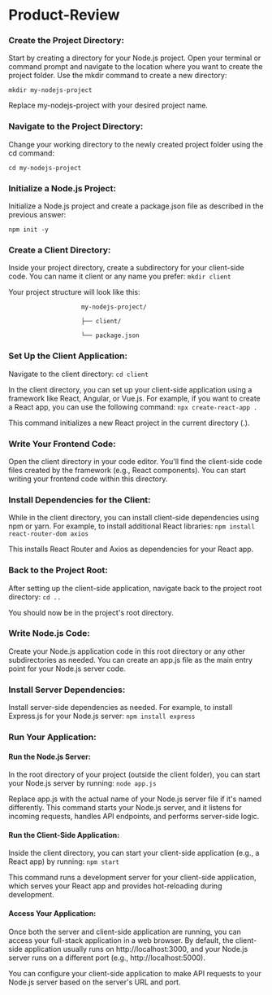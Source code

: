 # Product-Review

### Create the Project Directory:
Start by creating a directory for your Node.js project. Open your terminal or command prompt and navigate to the location where you want to create the project folder. Use the mkdir command to create a new directory: 

`mkdir my-nodejs-project`

Replace my-nodejs-project with your desired project name.

### Navigate to the Project Directory:
Change your working directory to the newly created project folder using the cd command: 

`cd my-nodejs-project`

### Initialize a Node.js Project:
Initialize a Node.js project and create a package.json file as described in the previous answer: 

`npm init -y`

### Create a Client Directory:
Inside your project directory, create a subdirectory for your client-side code. You can name it client or any name you prefer: `mkdir client`

Your project structure will look like this: 

                        my-nodejs-project/
                        
                        ├── client/
                        
                        └── package.json

### Set Up the Client Application:
Navigate to the client directory: `cd client`

In the client directory, you can set up your client-side application using a framework like React, Angular, or Vue.js. For example, if you want to create a React app, you can use the following command: `npx create-react-app .`

This command initializes a new React project in the current directory (.).

### Write Your Frontend Code:
Open the client directory in your code editor. You'll find the client-side code files created by the framework (e.g., React components). You can start writing your frontend code within this directory.

### Install Dependencies for the Client:
While in the client directory, you can install client-side dependencies using npm or yarn. For example, to install additional React libraries:
`npm install react-router-dom axios`

This installs React Router and Axios as dependencies for your React app.

### Back to the Project Root:
After setting up the client-side application, navigate back to the project root directory: `cd ..`

You should now be in the project's root directory.

### Write Node.js Code:
Create your Node.js application code in this root directory or any other subdirectories as needed. You can create an app.js file as the main entry point for your Node.js server code.

### Install Server Dependencies:
Install server-side dependencies as needed. For example, to install Express.js for your Node.js server: 
`npm install express`

### Run Your Application:

#### Run the Node.js Server:
In the root directory of your project (outside the client folder), you can start your Node.js server by running:
`node app.js`

Replace app.js with the actual name of your Node.js server file if it's named differently.
This command starts your Node.js server, and it listens for incoming requests, handles API endpoints, and performs server-side logic.

#### Run the Client-Side Application:
Inside the client directory, you can start your client-side application (e.g., a React app) by running:
`npm start`

This command runs a development server for your client-side application, which serves your React app and provides hot-reloading during development.

#### Access Your Application:
Once both the server and client-side application are running, you can access your full-stack application in a web browser. By default, the client-side application usually runs on http://localhost:3000, and your Node.js server runs on a different port (e.g., http://localhost:5000).

You can configure your client-side application to make API requests to your Node.js server based on the server's URL and port.
